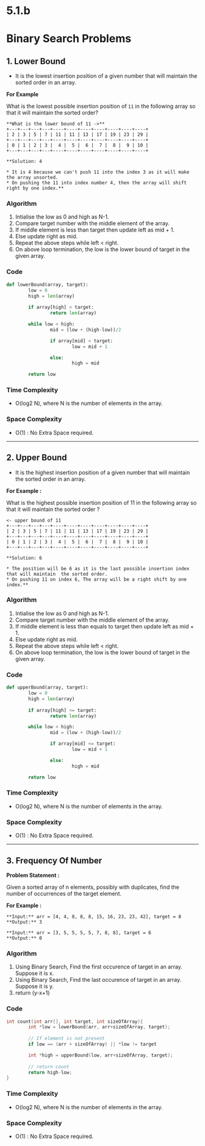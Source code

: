 # 5.1.b

# Binary Search Problems

## 1. Lower Bound

- It is the lowest insertion position of a given number that will maintain the sorted order in an array.

**For Example**

What is the lowest possible insertion position of `11` in the following array so that it will maintain the sorted order?

```
**What is the lower bound of 11 ->**
+---+---+---+---+----+----+----+----+----+----+----+
| 2 | 3 | 5 | 7 | 11 | 11 | 13 | 17 | 19 | 23 | 29 |
+---+---+---+---+----+----+----+----+----+----+----+
| 0 | 1 | 2 | 3 |  4 |  5 |  6 |  7 |  8 |  9 | 10 |
+---+---+---+---+----+----+----+----+----+----+----+

**Solution: 4

* It is 4 because we can't push 11 into the index 3 as it will make the array unsorted.
* On pushing the 11 into index number 4, then the array will shift right by one index.**
```

### Algorithm

1. Intialise the low as 0 and high as N-1.
2. Compare target number with the middle element of the array.
3. If middle element is less than target then update left as mid + 1.
4. Else update right as mid.
5. Repeat the above steps while left < right.
6. On above loop termination, the low is the lower bound of target in the given array.

### Code

```python
def lowerBound(array, target):
		low = 0
		high = len(array)
		
		if array[high] < target:
				return len(array)

		while low < high:
				mid = (low + (high-low))/2

				if array[mid] < target:
						low = mid + 1

				else:
						high = mid

		return low
```

### Time Complexity

- O(log2 N), where N is the number of elements in the array.

### Space Complexity

- O(1) : No Extra Space required.

---

## 2. Upper Bound

- It is the highest insertion position of a given number that will maintain the sorted order in an array.

**For Example :**

What is the highest possible insertion position of 11 in the following array so that it will maintain the sorted order ?

```
<- upper bound of 11
+---+---+---+---+----+----+----+----+----+----+----+
| 2 | 3 | 5 | 7 | 11 | 11 | 13 | 17 | 19 | 23 | 29 |
+---+---+---+---+----+----+----+----+----+----+----+
| 0 | 1 | 2 | 3 |  4 |  5 |  6 |  7 |  8 |  9 | 10 |
+---+---+---+---+----+----+----+----+----+----+----+

**Solution: 6

* The position will be 6 as it is the last possible insertion index that will maintain  the sorted order.
* On pushing 11 on index 6, The array will be a right shift by one index.**
```

### Algorithm

1. Intialise the low as 0 and high as N-1.
2. Compare target number with the middle element of the array.
3. If middle element is less than equals to target then update left as mid + 1.
4. Else update right as mid.
5. Repeat the above steps while left < right.
6. On above loop termination, the low is the lower bound of target in the given array.

### Code

```python
def upperBound(array, target):
		low = 0
		high = len(array)
		
		if array[high] <= target:
				return len(array)

		while low < high:
				mid = (low + (high-low))/2

				if array[mid] <= target:
						low = mid + 1

				else:
						high = mid

		return low
```

### Time Complexity

- O(log2 N), where N is the number of elements in the array.

### Space Complexity

- O(1) : No Extra Space required.

---

## 3. Frequency Of Number

**Problem Statement :**

Given a sorted array of n elements, possibly with duplicates, find the number of occurrences of the target element.

**For Example :**

```
**Input:** arr = [4, 4, 8, 8, 8, 15, 16, 23, 23, 42], target = 8
**Output:** 3
```

```
**Input:** arr = [3, 5, 5, 5, 5, 7, 8, 8], target = 6
**Output:** 0
```

### Algorithm

1. Using Binary Search, Find the first occurence of target in an array. Suppose it is x.
2. Using Binary Search, Find the last occurence of target in an array. Suppose it is y.
3. return (y-x+1)

### Code

```cpp
int count(int arr[], int target, int sizeOfArray){
		int *low = lowerBound(arr, arr+sizeOfArray, target);
		
		// If element is not present
		if low == (arr + sizeOfArray) || *low != target

		int *high = upperBound(low, arr+sizeOfArray, target);
	
		// return count
		return high-low;
}
```

### Time Complexity

- O(log2 N), where N is the number of elements in the array.

### Space Complexity

- O(1) : No Extra Space required.